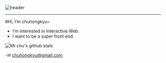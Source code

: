![header](https://capsule-render.vercel.app/api?type=waving&color=random&height=300&section=header&text=환영해요%20render&fontSize=90)


--------------
#Hi, I’m chuhongkyu~
- I’m interested in Interactive Web.
- I want to be a super front end.

![Mr.chu's github stats](https://github-readme-stats.vercel.app/api?username=chuhongkyu&show_icons=true&theme=maroongold)

-✉ chuhongkyu@gmail.com
